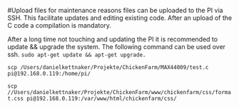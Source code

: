 #Upload files
for maintenance reasons files can be uploaded to the PI via SSH. This facilitate updates and editing existing code.
After an upload of the C code a compilation is mandatory.

After a long time not touching and updating the PI it is recommended to update && upgrade the system. The following command can be used over ssh.
`sudo apt-get update && apt-get upgrade.`

`scp /Users/danielkettnaker/Projekte/ChickenFarm/MAX44009/test.c pi@192.168.0.119:/home/pi/`

`scp //Users/danielkettnaker/Projekte/ChickenFarm/www/chickenfarm/css/format.css pi@192.168.0.119:/var/www/html/chickenfarm/css/
`
